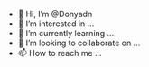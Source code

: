 - 👋 Hi, I’m @Donyadn
- 👀 I’m interested in ...
- 🌱 I’m currently learning ...
- 💞️ I’m looking to collaborate on ...
- 📫 How to reach me ...

<!---
Donyadn/Donyadn is a ✨ special ✨ repository because its `README.md` (this file) appears on your GitHub profile.
You can click the Preview link to take a look at your changes.
--->
